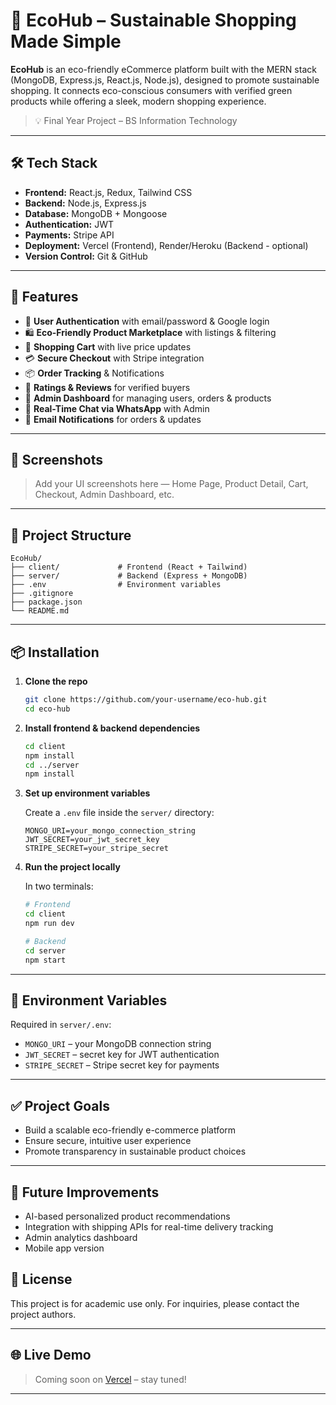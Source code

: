 # 🌱 EcoHub – Sustainable Shopping Made Simple

**EcoHub** is an eco-friendly eCommerce platform built with the MERN stack (MongoDB, Express.js, React.js, Node.js), designed to promote sustainable shopping. It connects eco-conscious consumers with verified green products while offering a sleek, modern shopping experience.

> 💡 Final Year Project – BS Information Technology  

---

## 🛠️ Tech Stack

- **Frontend:** React.js, Redux, Tailwind CSS
- **Backend:** Node.js, Express.js
- **Database:** MongoDB + Mongoose
- **Authentication:** JWT
- **Payments:** Stripe API
- **Deployment:** Vercel (Frontend), Render/Heroku (Backend - optional)
- **Version Control:** Git & GitHub

---

## 🚀 Features

- 🔐 **User Authentication** with email/password & Google login
- 🛍️ **Eco-Friendly Product Marketplace** with listings & filtering
- 🛒 **Shopping Cart** with live price updates
- 💳 **Secure Checkout** with Stripe integration
- 📦 **Order Tracking** & Notifications
- 🧾 **Ratings & Reviews** for verified buyers
- 🧠 **Admin Dashboard** for managing users, orders & products
- 💬 **Real-Time Chat via WhatsApp** with Admin
- 🔔 **Email Notifications** for orders & updates

---

## 📸 Screenshots

> Add your UI screenshots here — Home Page, Product Detail, Cart, Checkout, Admin Dashboard, etc.

---

## 📁 Project Structure

```
EcoHub/
├── client/             # Frontend (React + Tailwind)
├── server/             # Backend (Express + MongoDB)
├── .env                # Environment variables
├── .gitignore
├── package.json
└── README.md
```

---

## 📦 Installation

1. **Clone the repo**
   ```bash
   git clone https://github.com/your-username/eco-hub.git
   cd eco-hub
   ```

2. **Install frontend & backend dependencies**
   ```bash
   cd client
   npm install
   cd ../server
   npm install
   ```

3. **Set up environment variables**

   Create a `.env` file inside the `server/` directory:

   ```
   MONGO_URI=your_mongo_connection_string
   JWT_SECRET=your_jwt_secret_key
   STRIPE_SECRET=your_stripe_secret
   ```

4. **Run the project locally**

   In two terminals:

   ```bash
   # Frontend
   cd client
   npm run dev

   # Backend
   cd server
   npm start
   ```

---

## 🔐 Environment Variables

Required in `server/.env`:

- `MONGO_URI` – your MongoDB connection string
- `JWT_SECRET` – secret key for JWT authentication
- `STRIPE_SECRET` – Stripe secret key for payments

---

## ✅ Project Goals

- Build a scalable eco-friendly e-commerce platform
- Ensure secure, intuitive user experience
- Promote transparency in sustainable product choices

---

## 🧪 Future Improvements

- AI-based personalized product recommendations
- Integration with shipping APIs for real-time delivery tracking
- Admin analytics dashboard
- Mobile app version


## 📄 License

This project is for academic use only. For inquiries, please contact the project authors.

---

## 🌐 Live Demo

> Coming soon on [Vercel](https://vercel.com) – stay tuned!

---
